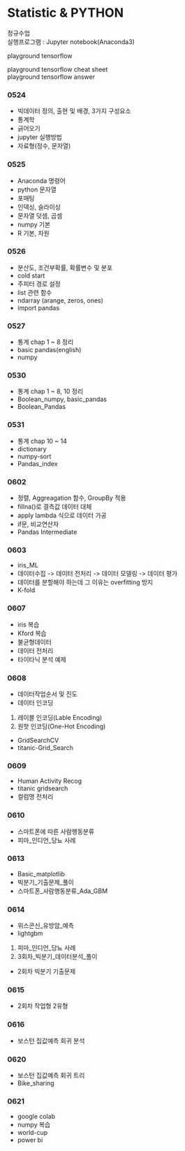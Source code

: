 # Statistic & PYTHON   
정규수업   
실행프로그램 : Jupyter notebook(Anaconda3)    
    
playground tensorflow    

playground tensorflow cheat sheet    
playground tensorflow answer    
      
   
### 0524   
- 빅데이터 정의, 출현 및 배경, 3가지 구성요소   
- 통계학   
- 긁어오기   
- jupyter 실행방법   
- 자료형(정수, 문자열)   

### 0525   
- Anaconda 명령어   
- python 문자열   
- 포매팅   
- 인덱싱, 슬라이싱   
- 문자열 덧셈, 곱셈   
- numpy 기본   
- R 기본, 차원   
    
### 0526
- 분산도, 조건부확률, 확률변수 및 분포
- cold start
- 주피터 경로 설정
- list 관련 함수
- ndarray (arange, zeros, ones)
- import pandas

### 0527
- 통계 chap 1 ~ 8 정리
- basic pandas(english)
- numpy

### 0530
- 통계 chap 1 ~ 8, 10 정리
- Boolean_numpy, basic_pandas
- Boolean_Pandas

### 0531
* 통계 chap 10 ~ 14
* dictionary
* numpy-sort   
* Pandas_index
   
### 0602
* 정렬, Aggreagation 함수, GroupBy 적용
* fillna()로 결측값 데이터 대체
* apply lambda 식으로 데이터 가공
* if문, 비교연산자
* Pandas Intermediate

### 0603
* iris_ML
* 데이터수집 -> 데이터 전처리 -> 데이터 모델링 -> 데이터 평가
* 데이터를 분할해야 하는데 그 이유는 overfitting 방지
* K-fold
    
### 0607
* iris 복습
* Kford 복습
* 불균형데이터
* 데이터 전처리
* 타이타닉 분석 예제   

### 0608
* 데이터작업순서 및 진도
* 데이터 인코딩
1) 레이블 인코딩(Lable Encoding)
2) 원핫 인코딩(One-Hot Encoding)
* GridSearchCV
* titanic-Grid_Search    

### 0609
* Human Activity Recog
* titanic gridsearch
* 컬럼명 전처리   

### 0610
* 스마트폰에 따른 사람행동분류
* 피마_인디언_당뇨 사례

### 0613
* Basic_matplotlib
* 빅분기_기출문제_풀이
* 스마트폰_사람행동분류_Ada_GBM

### 0614
* 위스콘신_유방암_예측
* lightgbm
1) 피마_인디언_당뇨 사례
2) 3회차_빅분기_데이터분석_풀이
* 2회차 빅분기 기출문제

### 0615
* 2회차 작업형 2유형

### 0616
* 보스턴 집값예측 회귀 분석

### 0620
* 보스턴 집값예측 회귀 트리
* Bike_sharing

### 0621
* google colab
* numpy 복습
* world-cup
* power bi

